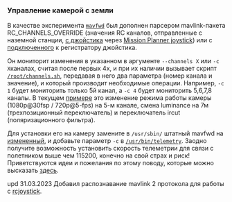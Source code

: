 ### Управление камерой с земли

В качестве эксперимента [`mavfwd`](mavfwd) был дополнен парсером mavlink-пакета RC_CHANNELS_OVERRIDE (значения RC каналов, отправленные с наземной станции, [с джойстика](https://github.com/whoim2/arduremote) через [Mission Planner joystick](https://ardupilot.org/copter/docs/common-joystick.html)) или с [подключенного](rcjoystick.md) к регистратору джойстика.

Он мониторит изменения в указанном в аргументе `--channels X` или `-c X`каналах, считая после первых 4х, и при их наличии вызывает скрипт [`/root/channels.sh`](gk7205v200/root), передавая в него два параметра (номер канала и значение), и который производит необходимые операции. Например, `-c 1` будет мониторить только 5й канал, а `-c 4` будет мониторить 5,6,7,8 каналы. В текущем [примере](gk7205v200/rootchannels.sh) это изменение режима работы камеры (1080p@30fsp / 720p@5-fps) на 5-м канале, смена luminance на 7м (трехпозиционный переключатель) и переключатель ircut (поляризационного фильтра).

Для установки его на камеру замените в `/usr/sbin/` штатный mavfwd на [измененный](gk7205v200/usr/sbin), и добавьте параметр `-c` в [`/usr/bin/telemetry`](gk7205v200/usr/bin/telemetry). Заодно получите возможность установить скорость телеметрии для связи с полетником выше чем 115200, конечно на свой страх и риск!
Приветствуются идеи и пожелания по этому поводу, которые можно высказать [здесь](https://t.me/+BMyMoolVOpkzNWUy).

upd 31.03.2023 Добавил распознавание mavlink 2 протокола для работы с [rcjoystick](rcjoystick.md).
